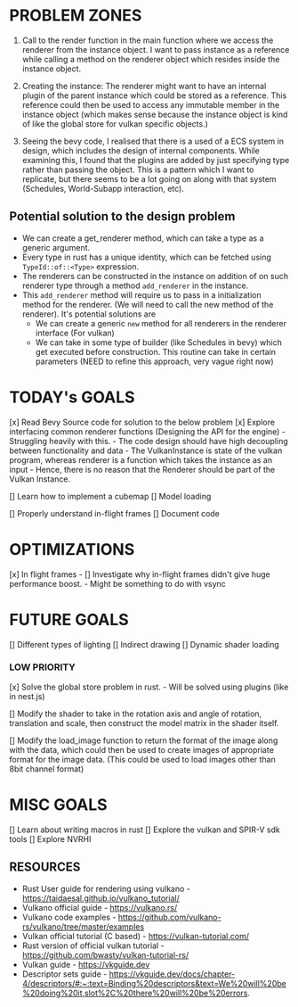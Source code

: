 
# PROBLEM ZONES
1. Call to the render function in the main function where we access the renderer from the instance object. I want to pass instance as a reference while calling a method on the renderer object which resides inside the instance object.

2. Creating the instance: The renderer might want to have an internal plugin of the parent instance which could be stored as a reference. 
This reference could then be used to access any immutable member in the instance object (which makes sense because the instance object is kind of like the global store for vulkan specific objects.)

3. Seeing the bevy code, I realised that there is a used of a ECS system in design, which includes the design of internal components. While examining this, I found that the plugins are added by just specifying type rather than passing the object.
This is a pattern which I want to replicate, but there seems to be a lot going on along with that system (Schedules, World-Subapp interaction, etc).

## Potential solution to the design problem
- We can create a get_renderer method, which can take a type as a generic argument.
- Every type in rust has a unique identity, which can be fetched using `TypeId::of::<Type>` expression.
- The renderers can be constructed in the instance on addition of on such renderer type through a method `add_renderer` in the instance. 
- This `add_renderer` method will require us to pass in a initialization method for the renderer. (We will need to call the new method of the renderer). It's potential solutions are
    - We can create a generic `new` method for all renderers in the renderer interface (For vulkan)
    - We can take in some type of builder (like Schedules in bevy) which get executed before construction. This routine can take in certain parameters (NEED to refine this approach, very vague right now)




# TODAY's GOALS


[x] Read Bevy Source code for solution to the below problem
[x] Explore interfacing common renderer functions (Designing the API for the engine) - Struggling heavily with this. 
    - The code design should have high decoupling between functionality and data
    - The VulkanInstance is state of the vulkan program, whereas renderer is a function which takes the instance as an input
    - Hence, there is no reason that the Renderer should be part of the Vulkan Instance.

[] Learn how to implement a cubemap
[] Model loading

[] Properly understand in-flight frames
[] Document code

# OPTIMIZATIONS
[x] In flight frames - 
[] Investigate why in-flight frames didn't give huge performance boost. 
    - Might be something to do with vsync



# FUTURE GOALS
[] Different types of lighting
[] Indirect drawing
[] Dynamic shader loading


### LOW PRIORITY
[x] Solve the global store problem in rust. - Will be solved using plugins (like in nest.js)

[] Modify the shader to take in the rotation axis and angle of rotation, translation and scale, then construct the model matrix in the shader itself.

[] Modify the load_image function to return the format of the image along with the data, which could then be used to create images of appropriate format for the image data. (This could be used to load images other than 8bit channel format)





# MISC GOALS
[] Learn about writing macros in rust
[] Explore the vulkan and SPIR-V sdk tools
[] Explore NVRHI


## RESOURCES
- Rust User guide for rendering using vulkano - https://taidaesal.github.io/vulkano_tutorial/
- Vulkano official guide - https://vulkano.rs/
- Vulkano code examples - https://github.com/vulkano-rs/vulkano/tree/master/examples 
- Vulkan official tutorial (C based) - https://vulkan-tutorial.com/
- Rust version of official vulkan tutorial - https://github.com/bwasty/vulkan-tutorial-rs/
- Vulkan guide - https://vkguide.dev
- Descriptor sets guide - https://vkguide.dev/docs/chapter-4/descriptors/#:~:text=Binding%20descriptors&text=We%20will%20be%20doing%20it,slot%2C%20there%20will%20be%20errors.
